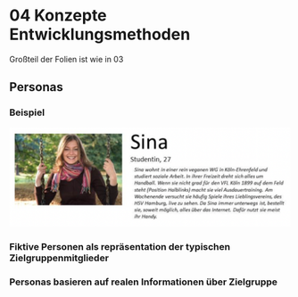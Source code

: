 # 04 Konzepte Entwicklungsmethoden

Großteil der Folien ist wie in 03

## Personas

### Beispiel
![](/mindnote/2E800E0E-2EAB-43FB-8297-BBA50AF4AAEA.png)

### Fiktive Personen als repräsentation der typischen Zielgruppenmitglieder

### Personas basieren auf realen Informationen über Zielgruppe